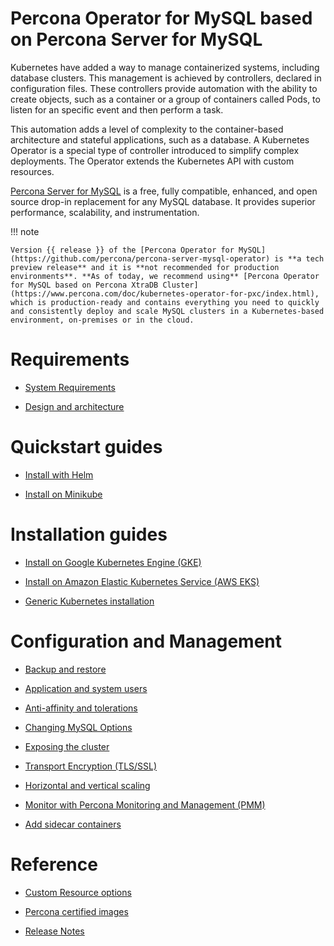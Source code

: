 # Percona Operator for MySQL based on Percona Server for MySQL

Kubernetes have added a way to
manage containerized systems, including database clusters. This management is
achieved by controllers, declared in configuration files. These controllers
provide automation with the ability to create objects, such as a container or a
group of containers called Pods, to listen for an specific event and then
perform a task.

This automation adds a level of complexity to the container-based architecture
and stateful applications, such as a database. A Kubernetes Operator is a
special type of controller introduced to simplify complex deployments. The
Operator extends the Kubernetes API with custom resources.

[Percona Server for MySQL](https://www.percona.com/doc/percona-server/LATEST/index.html)
is a free, fully compatible, enhanced, and open source drop-in replacement for
any MySQL database. It provides superior performance, scalability, and
instrumentation.

!!! note

    Version {{ release }} of the [Percona Operator for MySQL](https://github.com/percona/percona-server-mysql-operator) is **a tech preview release** and it is **not recommended for production environments**. **As of today, we recommend using** [Percona Operator for MySQL based on Percona XtraDB Cluster](https://www.percona.com/doc/kubernetes-operator-for-pxc/index.html), which is production-ready and contains everything you need to quickly and consistently deploy and scale MySQL clusters in a Kubernetes-based environment, on-premises or in the cloud.

# Requirements

* [System Requirements](System-Requirements.md)

* [Design and architecture](architecture.md)

# Quickstart guides

* [Install with Helm](helm.md)

* [Install on Minikube](minikube.md)

# Installation guides

* [Install on Google Kubernetes Engine (GKE)](gke.md)

* [Install on Amazon Elastic Kubernetes Service (AWS EKS)](eks.md)

* [Generic Kubernetes installation](kubernetes.md)

# Configuration and Management

* [Backup and restore](backups.md)

* [Application and system users](users.md)

* [Anti-affinity and tolerations](constraints.md)

* [Changing MySQL Options](options.md)

* [Exposing the cluster](expose.md)

* [Transport Encryption (TLS/SSL)](TLS.md)

* [Horizontal and vertical scaling](scaling.md)

* [Monitor with Percona Monitoring and Management (PMM)](monitoring.md)

* [Add sidecar containers](sidecar.md)

# Reference

* [Custom Resource options](operator.md)

* [Percona certified images](images.md)

* [Release Notes](ReleaseNotes/index.md)
